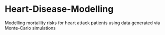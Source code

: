 # Heart-Disease-Modelling
Modelling mortalilty risks for heart attack patients using data generated via Monte-Carlo simulations
